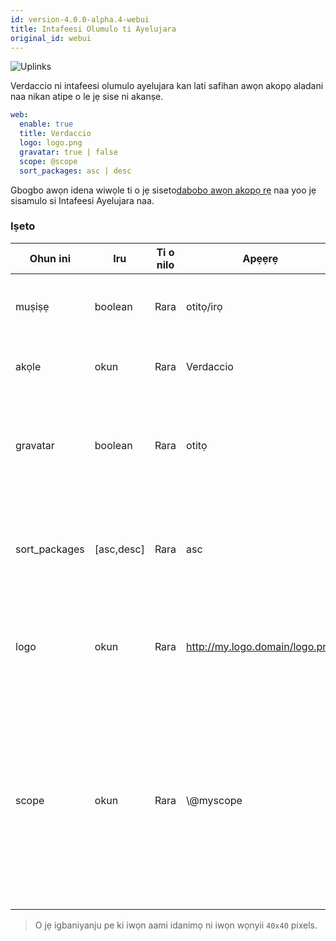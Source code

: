 ```yaml
---
id: version-4.0.0-alpha.4-webui
title: Intafeesi Olumulo ti Ayelujara
original_id: webui
---
```


![Uplinks](https://user-images.githubusercontent.com/558752/52916111-fa4ba980-32db-11e9-8a64-f4e06eb920b3.png)

Verdaccio ni intafeesi olumulo ayelujara kan lati safihan awọn akopọ aladani naa nikan atipe o le jẹ sise ni akanṣe.

```yaml
web:
  enable: true
  title: Verdaccio
  logo: logo.png
  gravatar: true | false
  scope: @scope
  sort_packages: asc | desc
```

Gbogbo awọn idena wiwọle ti o jẹ siseto[dabobo awọn akopọ rẹ](protect-your-dependencies.md) naa yoo jẹ sisamulo si Intafeesi Ayelujara naa.

### Iṣeto

| Ohun ini      | Iru        | Ti o nilo | Apẹẹrẹ                         | Atilẹyin | Apejuwe                                                                                                                                      |
| ------------- | ---------- | --------- | ------------------------------ | -------- | -------------------------------------------------------------------------------------------------------------------------------------------- |
| muṣiṣẹ        | boolean    | Rara      | otitọ/irọ                      | gbogbo   | gba lati ṣafihan intafeesi ayelujara naa                                                                                                     |
| akọle         | okun       | Rara      | Verdaccio                      | gbogbo   | Apejuwe akọle akori HTML                                                                                                                     |
| gravatar      | boolean    | Rara      | otitọ                          | `>v4` | Gravatars yoo jẹ pipilẹṣẹ labẹ ibori ti o ba jẹ pe ohun-ini yii wa ni imusisẹ                                                                |
| sort_packages | [asc,desc] | Rara      | asc                            | `>v4` | Gravatars yoo jẹ pipilẹṣẹ labẹ ibori ti o ba jẹ pe ohun-ini yii wa ni imusisẹ                                                                |
| logo          | okun       | Rara      | http://my.logo.domain/logo.png | gbogbo   | uRI kan nibi ti aami idanimọ wa (akọle aami idanimọ)                                                                                         |
| scope         | okun       | Rara      | \\@myscope                   | gbogbo   | Ti o ba n lo iforukọsilẹ yii fun scope modulu kan ni pato, yan scope naa lati ṣeto rẹ ninu akọle itọnisọna webui (note: escape @ with \\@) |

> O jẹ igbaniyanju pe ki iwọn aami idanimọ ni iwọn wọnyii `40x40` pixels.